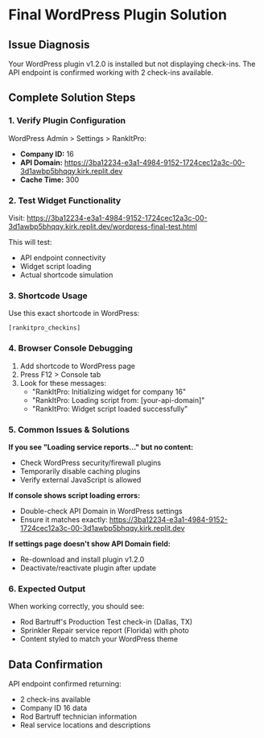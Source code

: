 # Final WordPress Plugin Solution

## Issue Diagnosis
Your WordPress plugin v1.2.0 is installed but not displaying check-ins. The API endpoint is confirmed working with 2 check-ins available.

## Complete Solution Steps

### 1. Verify Plugin Configuration
WordPress Admin > Settings > RankItPro:
- **Company ID:** 16
- **API Domain:** https://3ba12234-e3a1-4984-9152-1724cec12a3c-00-3d1awbp5bhqqy.kirk.replit.dev
- **Cache Time:** 300

### 2. Test Widget Functionality
Visit: https://3ba12234-e3a1-4984-9152-1724cec12a3c-00-3d1awbp5bhqqy.kirk.replit.dev/wordpress-final-test.html

This will test:
- API endpoint connectivity
- Widget script loading
- Actual shortcode simulation

### 3. Shortcode Usage
Use this exact shortcode in WordPress:
```
[rankitpro_checkins]
```

### 4. Browser Console Debugging
1. Add shortcode to WordPress page
2. Press F12 > Console tab
3. Look for these messages:
   - "RankItPro: Initializing widget for company 16"
   - "RankItPro: Loading script from: [your-api-domain]"
   - "RankItPro: Widget script loaded successfully"

### 5. Common Issues & Solutions

**If you see "Loading service reports..." but no content:**
- Check WordPress security/firewall plugins
- Temporarily disable caching plugins
- Verify external JavaScript is allowed

**If console shows script loading errors:**
- Double-check API Domain in WordPress settings
- Ensure it matches exactly: https://3ba12234-e3a1-4984-9152-1724cec12a3c-00-3d1awbp5bhqqy.kirk.replit.dev

**If settings page doesn't show API Domain field:**
- Re-download and install plugin v1.2.0
- Deactivate/reactivate plugin after update

### 6. Expected Output
When working correctly, you should see:
- Rod Bartruff's Production Test check-in (Dallas, TX)
- Sprinkler Repair service report (Florida) with photo
- Content styled to match your WordPress theme

## Data Confirmation
API endpoint confirmed returning:
- 2 check-ins available
- Company ID 16 data
- Rod Bartruff technician information
- Real service locations and descriptions